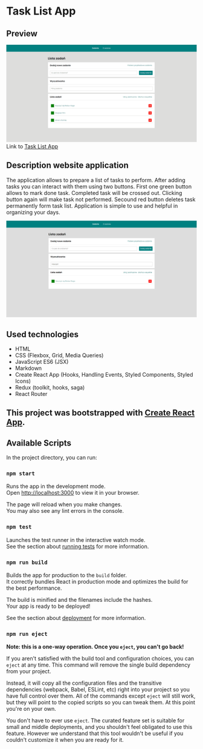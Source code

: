 # Task List App
## Preview

![](https://raw.githubusercontent.com/PaweLeszczynsky/to-do-list-react/main/Animation.gif)
Link to [Task List App](https://paweleszczynsky.github.io/To-do-list-react/)

## Description website application
The application allows to prepare a list of tasks to perform. After adding tasks you can interact with them using two buttons. First one green button allows to mark done task. Completed task will be crossed out. Clicking button again will make task not performed. Secound red button deletes task permanently form task list. Application is simple to use and helpful in organizing your days.

![App after mark tasks](https://github.com/PaweLeszczynsky/to-do-list-react/blob/main/preview2.png?raw=true)


## Used technologies

- HTML
- CSS (Flexbox, Grid, Media Queries)
- JavaScript ES6 (JSX)
- Markdown
- Create React App (Hooks, Handling Events, Styled Components, Styled Icons)
- Redux (toolkit, hooks, saga)
- React Router


## This project was bootstrapped with [Create React App](https://github.com/facebook/create-react-app).

## Available Scripts

In the project directory, you can run:

### `npm start`

Runs the app in the development mode.\
Open [http://localhost:3000](http://localhost:3000) to view it in your browser.

The page will reload when you make changes.\
You may also see any lint errors in the console.

### `npm test`

Launches the test runner in the interactive watch mode.\
See the section about [running tests](https://facebook.github.io/create-react-app/docs/running-tests) for more information.

### `npm run build`

Builds the app for production to the `build` folder.\
It correctly bundles React in production mode and optimizes the build for the best performance.

The build is minified and the filenames include the hashes.\
Your app is ready to be deployed!

See the section about [deployment](https://facebook.github.io/create-react-app/docs/deployment) for more information.

### `npm run eject`

**Note: this is a one-way operation. Once you `eject`, you can't go back!**

If you aren't satisfied with the build tool and configuration choices, you can `eject` at any time. This command will remove the single build dependency from your project.

Instead, it will copy all the configuration files and the transitive dependencies (webpack, Babel, ESLint, etc) right into your project so you have full control over them. All of the commands except `eject` will still work, but they will point to the copied scripts so you can tweak them. At this point you're on your own.

You don't have to ever use `eject`. The curated feature set is suitable for small and middle deployments, and you shouldn't feel obligated to use this feature. However we understand that this tool wouldn't be useful if you couldn't customize it when you are ready for it.


